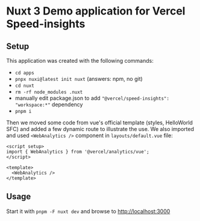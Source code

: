 # Nuxt 3 Demo application for Vercel Speed-insights

## Setup

This application was created with the following commands:

- `cd apps`
- `pnpx nuxi@latest init nuxt` (answers: npm, no git)
- `cd nuxt`
- `rm -rf node_modules .nuxt`
- manually edit package.json to add `"@vercel/speed-insights": "workspace:*"` dependency
- `pnpm i`

Then we moved some code from vue's official template (styles, HelloWorld SFC) and added a few dynamic route to illustrate the use.
We also imported and used `<WebAnalytics />` component in `layouts/default.vue` file:

```vue
<script setup>
import { WebAnalytics } from '@vercel/analytics/vue';
</script>

<template>
  <WebAnalytics />
</template>
```

## Usage

Start it with `pnpm -F nuxt dev` and browse to [http://localhost:3000](http://localhost:3000)
